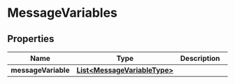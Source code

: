 # MessageVariables

## Properties
Name | Type | Description | Notes
------------ | ------------- | ------------- | -------------
**messageVariable** | [**List&lt;MessageVariableType&gt;**](MessageVariableType.md) |  |  [optional]
